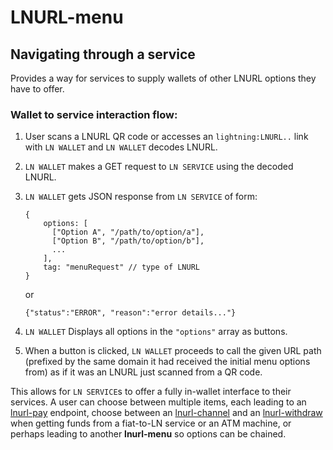 # LNURL-menu

## Navigating through a service

Provides a way for services to supply wallets of other LNURL options they have to offer.

### Wallet to service interaction flow:

1. User scans a LNURL QR code or accesses an `lightning:LNURL..` link with `LN WALLET` and `LN WALLET` decodes LNURL.  

2. `LN WALLET` makes a GET request to `LN SERVICE` using the decoded LNURL.  

3. `LN WALLET` gets JSON response from `LN SERVICE` of form:  
    ```
    {
        options: [
          ["Option A", "/path/to/option/a"],
          ["Option B", "/path/to/option/b"],
          ...
        ],
        tag: "menuRequest" // type of LNURL
    }
    ```
    or
    
    ```
    {"status":"ERROR", "reason":"error details..."}
    ```

4. `LN WALLET` Displays all options in the `"options"` array as buttons.
5. When a button is clicked, `LN WALLET` proceeds to call the given URL path (prefixed by the same domain it had received the initial menu options from) as if it was an LNURL just scanned from a QR code.

This allows for `LN SERVICE`s to offer a fully in-wallet interface to their services. A user can choose between multiple items, each leading to an [lnurl-pay](lnurl-pay.md) endpoint, choose between an [lnurl-channel](lnurl-channel.md) and an [lnurl-withdraw](lnurl-withdraw.md) when getting funds from a fiat-to-LN service or an ATM machine, or perhaps leading to another **lnurl-menu** so options can be chained.
